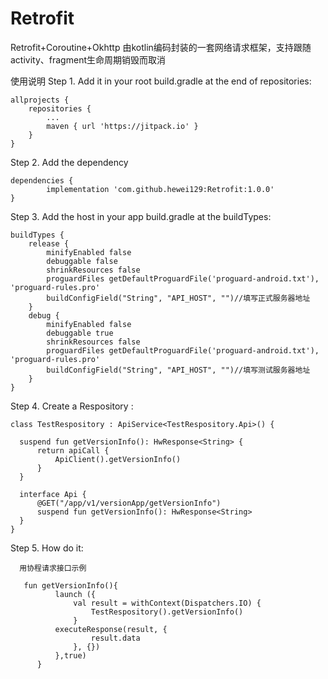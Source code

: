 # Retrofit
Retrofit+Coroutine+Okhttp 由kotlin编码封装的一套网络请求框架，支持跟随activity、fragment生命周期销毁而取消

使用说明
Step 1. Add it in your root build.gradle at the end of repositories:

	allprojects {
		repositories {
			...
			maven { url 'https://jitpack.io' }
		}
	}
Step 2. Add the dependency

	dependencies {
	        implementation 'com.github.hewei129:Retrofit:1.0.0'
	}
  
Step 3. Add the host in your app build.gradle at the buildTypes:

    buildTypes {
        release {
            minifyEnabled false
            debuggable false
            shrinkResources false
            proguardFiles getDefaultProguardFile('proguard-android.txt'), 'proguard-rules.pro'
            buildConfigField("String", "API_HOST", "")//填写正式服务器地址
        }
        debug {
            minifyEnabled false
            debuggable true
            shrinkResources false
            proguardFiles getDefaultProguardFile('proguard-android.txt'), 'proguard-rules.pro'
            buildConfigField("String", "API_HOST", "")//填写测试服务器地址
        }
    }
    
Step 4. Create a Respository :

    class TestRespository : ApiService<TestRespository.Api>() {

      suspend fun getVersionInfo(): HwResponse<String> {
          return apiCall {
              ApiClient().getVersionInfo()
          }
      }

      interface Api {
          @GET("/app/v1/versionApp/getVersionInfo")
          suspend fun getVersionInfo(): HwResponse<String>
      }
    }
    
Step 5. How do it:
      
      用协程请求接口示例
       
       fun getVersionInfo(){
              launch ({
                  val result = withContext(Dispatchers.IO) {
                      TestRespository().getVersionInfo()
                  }
              executeResponse(result, {
                      result.data
                  }, {})
              },true)
          }
       


